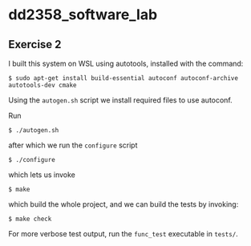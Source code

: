 # dd2358_software_lab

## Exercise 2
I built this system on WSL using autotools, installed with the command:
```
$ sudo apt-get install build-essential autoconf autoconf-archive autotools-dev cmake
```

Using the `autogen.sh` script we install required files to use autoconf.

Run
```
$ ./autogen.sh
```
after which we run the `configure` script
```
$ ./configure
```
which lets us invoke
```
$ make
```
which build the whole project, and we can build the tests by invoking:
```
$ make check
```
For more verbose test output, run the `func_test` executable in `tests/`.